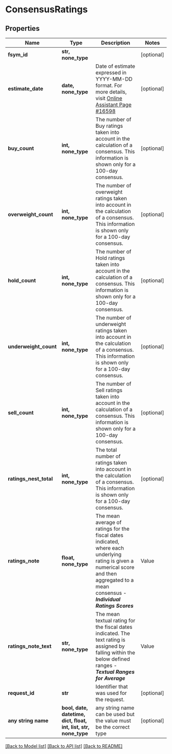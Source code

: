 # ConsensusRatings


## Properties
Name | Type | Description | Notes
------------ | ------------- | ------------- | -------------
**fsym_id** | **str, none_type** |  | [optional] 
**estimate_date** | **date, none_type** | Date of estimate expressed in YYYY-MM-DD format. For more details, visit [Online Assistant Page #16598](https://oa.apps.factset.com/pages/16598) | [optional] 
**buy_count** | **int, none_type** | The number of Buy ratings taken into account in the calculation of a consensus. This information is shown only for a 100-day consensus. | [optional] 
**overweight_count** | **int, none_type** | The number of overweight ratings taken into account in the calculation of a consensus. This information is shown only for a 100-day consensus. | [optional] 
**hold_count** | **int, none_type** | The number of Hold ratings taken into account in the calculation of a consensus. This information is shown only for a 100-day consensus. | [optional] 
**underweight_count** | **int, none_type** | The number of underweight ratings taken into account in the calculation of a consensus. This information is shown only for a 100-day consensus. | [optional] 
**sell_count** | **int, none_type** | The number of Sell ratings taken into account in the calculation of a consensus. This information is shown only for a 100-day consensus. | [optional] 
**ratings_nest_total** | **int, none_type** | The total number of ratings taken into account in the calculation of a consensus. This information is shown only for a 100-day consensus. | [optional] 
**ratings_note** | **float, none_type** | The mean average of ratings for the fiscal dates indicated, where each underlying rating is given a numerical score and then aggregated to a mean consensus - __*Individual Ratings Scores*__ |Value|Rating Description| |---|---| |1|Buy| |1.5|overWeight| |2|Hold| |2.5|underWeight| |3|Sell|  | [optional] 
**ratings_note_text** | **str, none_type** | The mean textual rating for the fiscal dates indicated. The text rating is assigned by falling within the below defined ranges -  __*Textual Ranges for Average*__ |Value|Rating Description| |---|---| |&lt; 1.25|Buy| |&lt; 1.75|overWeight| |&lt; 2.25|Hold| |&lt; 2.75|underWeight| |&lt;&#x3D; 3|Sell|  | [optional] 
**request_id** | **str** | Identifier that was used for the request. | [optional] 
**any string name** | **bool, date, datetime, dict, float, int, list, str, none_type** | any string name can be used but the value must be the correct type | [optional]

[[Back to Model list]](../README.md#documentation-for-models) [[Back to API list]](../README.md#documentation-for-api-endpoints) [[Back to README]](../README.md)



